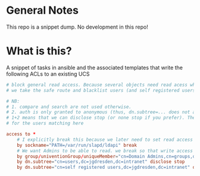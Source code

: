 # General Notes
This repo is a snippet dump. No development in this repo!

# What is this?
A snippet of tasks in ansible and the associated templates that write the following ACLs to an existing UCS

```slapd.conf
# block general read access. Because several objects need read acess which is not specifically allowed
# we take the safe route and blacklist users (and self registered users) from read

# NB:
# 1. compare and search are not used otherwise.
# 2. auth is only granted to anonymous (thus, dn.subtree=... does not apply to them)
# 1+2 means that we can disclose stop (or none stop if you prefer). There is no AC later that would need to set other access levels
# for the users matching here

access to *
    # I explicitly break this because we later need to set read access for this socket
    by sockname="PATH=/var/run/slapd/ldapi" break
    # We want Admins to be able to read. we break so that write access can also be defined later (UCS handles this)
    by group/univentionGroup/uniqueMember="cn=Domain Admins,cn=groups,dc=jgdresden,dc=intranet" read break
    by dn.subtree="cn=users,dc=jgdresden,dc=intranet" disclose stop
    by dn.subtree="cn=self registered users,dc=jgdresden,dc=intranet" disclose stop
```


